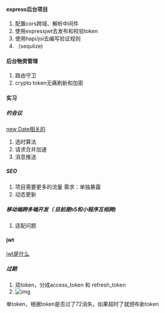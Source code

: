 #### express后台项目

1. 配置cors跨域、解析中间件
2. 使用expressjwt去发布和校验token
3. 使用hapi/joi去编写验证规则
4. （sequlize)



#### 后台物资管理

1. 路由守卫
2. crypto token无痛刷新和加密



#### 实习

##### 约会议

[new Date相关的](https://blog.csdn.net/kiriyama_rei/article/details/116569646)

1. 选时算法
2. 请求合并加速
3. 消息推送

##### SEO

1. 项目需要更多的流量 需求：单独暴露
2. 动态更新

##### 移动端跨多端开发（ 目前是h5和小程序互相跨)

1. 适配问题





#### jwt 

[jwt是什么](https://www.jianshu.com/p/576dbf44b2ae)

##### 过期

1. 双token，分成access_token 和 refresh_token
2. ![img](https://nimg.ws.126.net/?url=http%3A%2F%2Fdingyue.ws.126.net%2F2022%2F0611%2Fad8eb602j00rdadvm001jd200u000cfg00it007s.jpg&thumbnail=660x2147483647&quality=80&type=jpg)

单token，根据token是否过了72消失，如果超时了就颁布新token
